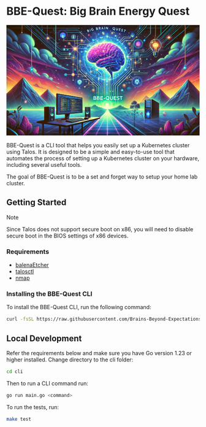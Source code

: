 # BBE-Quest: Big Brain Energy Quest

![BBE-Quest Banner](./assets/banner.webp)

BBE-Quest is a CLI tool that helps you easily set up a Kubernetes cluster using
Talos. It is designed to be a simple and easy-to-use tool that automates the
process of setting up a Kubernetes cluster on your hardware, including several
useful tools.

The goal of BBE-Quest is to be a set and forget way to setup your home lab
cluster.

## Getting Started

> [!NOTE]  
> Since Talos does not support secure boot on x86, you will need to disable
> secure boot in the BIOS settings of x86 devices.

### Requirements

- [balenaEtcher](https://www.balena.io/etcher/)
- [talosctl](https://www.talos.dev/v1.8/learn-more/talosctl/)
- [nmap](https://nmap.org/)

### Installing the BBE-Quest CLI

To install the BBE-Quest CLI, run the following command:

```bash
curl -fsSL https://raw.githubusercontent.com/Brains-Beyond-Expectations/bbe-quest/main/install.sh | bash
```

## Local Development

Refer the requirements below and make sure you have Go version 1.23 or higher
installed. Change directory to the cli folder:

```bash
cd cli
```

Then to run a CLI command run:

```bash
go run main.go <command>
```

To run the tests, run:

```bash
make test
```
